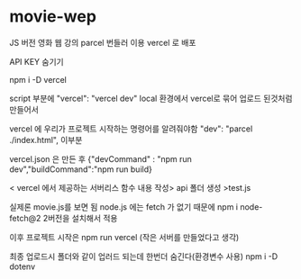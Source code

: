 # movie-wep
JS 버전 영화 웹 강의
parcel 번들러 이용
vercel 로 배포



API KEY 숨기기

npm i -D vercel

script  부분에
"vercel": "vercel dev"   local 환경에서 vercel로 묶어 업로드 된것처럼 만들어서 

vercel 에 우리가 프로젝트 시작하는 명령어를 알려줘야함
"dev": "parcel ./index.html", 이부분

vercel.json 은 만든 후
{"devCommand" : "npm run dev","buildCommand":"npm run build}

< vercel 에서 제공하는 서버리스 함수 내용 작성>
api 폴더 생성  >test.js 

 실제론 movie.js를 보면 됨
node.js 에는 fetch 가 없기 때문에 npm i node-fetch@2  2버전을 설치해서 적용

이후 프로젝트 시작은 npm run vercel   (작은 서버를 만들었다고 생각)

최종 업로드시 폴더와 같이 업러드 되는데 한번더 숨긴다(환경변수 사용) npm i -D dotenv

